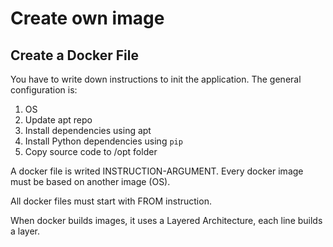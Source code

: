 # Create own image

## Create a Docker File

You have to write down instructions to init the application.
The general configuration is:

1. OS
2. Update apt repo
3. Install dependencies using apt
4. Install Python dependencies using `pip`
5. Copy source code to /opt folder

A docker file is writed INSTRUCTION-ARGUMENT. Every docker image must be based on another image (OS).

All docker files must start with FROM instruction.

When docker builds images, it uses a Layered Architecture, each line builds a layer.

